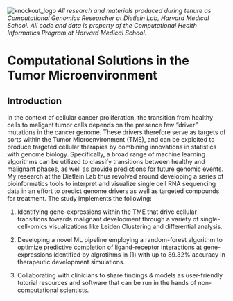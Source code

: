 ![knockout_logo](https://github.com/aniketxdey/hms_research/assets/168318141/6f6dfca6-061b-4dbe-be88-0a1727eb909e)
_All research and materials produced during tenure as Computational Genomics Researcher at Dietlein Lab, Harvard Medical School. All code and data is property of the Computational Health Informatics Program at Harvard Medical School._

# Computational Solutions in the Tumor Microenvironment
## Introduction
In the context of cellular cancer proliferation, the transition from healthy cells to maligant tumor cells depends on the presence few “driver” mutations in the cancer genome. These drivers therefore serve as targets of sorts within the Tumor Microenvironment (TME), and can be exploited to produce targeted cellular therapies by combining innovations in statistics with genome biology. Specifically, a broad range of machine learning algorithms can be utilized to classify transitions between healthy and malignant phases, as well as provide predictions for future genomic events. My research at the Dietlein Lab thus revolved around developing a series of bioinformatics tools to interpret and visualize single cell RNA sequencing data in an effort to predict genome drivers as well as targeted compounds for treatment. The study implements the following:

1) Identifying gene-expressions within the TME that drive cellular transitions towards malignant development through a variety of single-cell-omics visualizations like Leiden Clustering and differential analysis.

2) Developing a novel ML pipeline employing a random-forest algorithm to optimize predictive completion of ligand-receptor interactions at gene-expressions identified by algrotihms in (1) with up to 89.32% accuracy in therapeutic development simulations.

3) Collaborating with clinicians to share findings & models as user-friendly tutorial resources and software that can be run in the hands of non-computational scientists.
  
